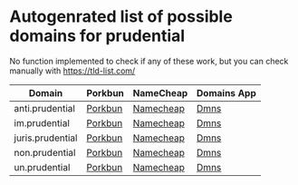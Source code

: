 # Autogenrated list of possible domains for prudential

No function implemented to check if any of these work, but you can check manually with https://tld-list.com/

| Domain | Porkbun | NameCheap | Domains App |
|---|---|---|---|
| anti.prudential | [Porkbun](https://porkbun.com/checkout/search?prb=e814663da1&tlds=&idnLanguage=&search=search&q=anti.prudential) | [Namecheap](https://www.namecheap.com/domains/registration/results/?domain=anti.prudential) | [Dmns](https://dmns.app/domains?q=anti.prudential) |
| im.prudential | [Porkbun](https://porkbun.com/checkout/search?prb=e814663da1&tlds=&idnLanguage=&search=search&q=im.prudential) | [Namecheap](https://www.namecheap.com/domains/registration/results/?domain=im.prudential) | [Dmns](https://dmns.app/domains?q=im.prudential) |
| juris.prudential | [Porkbun](https://porkbun.com/checkout/search?prb=e814663da1&tlds=&idnLanguage=&search=search&q=juris.prudential) | [Namecheap](https://www.namecheap.com/domains/registration/results/?domain=juris.prudential) | [Dmns](https://dmns.app/domains?q=juris.prudential) |
| non.prudential | [Porkbun](https://porkbun.com/checkout/search?prb=e814663da1&tlds=&idnLanguage=&search=search&q=non.prudential) | [Namecheap](https://www.namecheap.com/domains/registration/results/?domain=non.prudential) | [Dmns](https://dmns.app/domains?q=non.prudential) |
| un.prudential | [Porkbun](https://porkbun.com/checkout/search?prb=e814663da1&tlds=&idnLanguage=&search=search&q=un.prudential) | [Namecheap](https://www.namecheap.com/domains/registration/results/?domain=un.prudential) | [Dmns](https://dmns.app/domains?q=un.prudential) |
